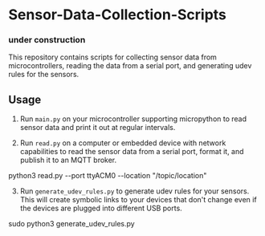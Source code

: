 # Sensor-Data-Collection-Scripts
### under construction
This repository contains scripts for collecting sensor data from microcontrollers, reading the data from a serial port, and generating udev rules for the sensors.

## Usage

1. Run `main.py` on your microcontroller supporting micropython to read sensor data and print it out at regular intervals.


2. Run `read.py` on a computer or embedded device with network capabilities to read the sensor data from a serial port, format it, and publish it to an MQTT broker.

python3 read.py --port ttyACM0 --location "/topic/location"

3. Run `generate_udev_rules.py` to generate udev rules for your sensors. This will create symbolic links to your devices that don't change even if the devices are plugged into different USB ports.

sudo python3 generate_udev_rules.py

